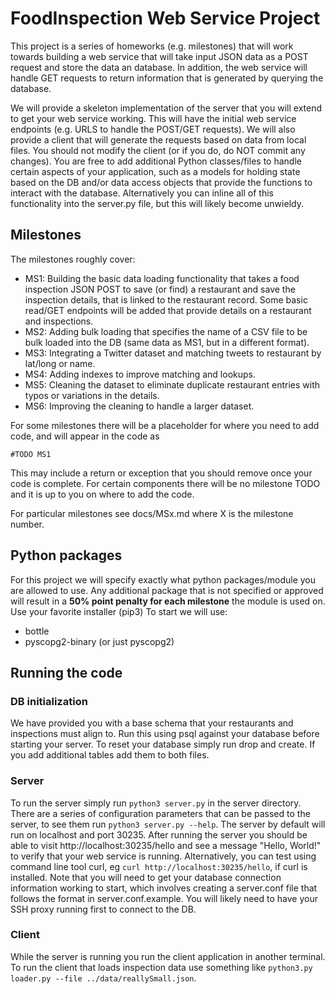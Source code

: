 # FoodInspection Web Service Project

This project is a series of homeworks (e.g. milestones) that will work towards building a web service that will take input JSON data as a POST request and store the data an database. In addition, the web service will handle GET requests to return information that is generated by querying the database. 

We will provide a skeleton implementation of the server that you will extend to get your web service working. This will have the initial web service endpoints (e.g. URLS to handle the POST/GET requests). We will also provide a client that will generate the requests based on data from local files. You should not modify the client (or if you do, do NOT commit any changes).  You are free to add additional Python classes/files to handle certain aspects of your application, such as a models for holding state based on the DB and/or data access objects that provide the functions to interact with the database. Alternatively you can inline all of this functionality into the server.py file, but this will likely become unwieldy.

## Milestones
The milestones roughly cover:

 - MS1: Building the basic data loading functionality that takes a food inspection JSON POST to save (or find) a restaurant and save the inspection details, that is linked to the restaurant record. Some basic read/GET endpoints will be added that provide details on a restaurant and inspections.
 - MS2: Adding bulk loading that specifies the name of a CSV file to be bulk loaded into the DB (same data as MS1, but in a different format). 
 - MS3: Integrating a Twitter dataset and matching tweets to restaurant by lat/long or name.
 - MS4: Adding indexes to improve matching and lookups.
 - MS5: Cleaning the dataset to eliminate duplicate restaurant entries with typos or variations in the details.
 - MS6: Improving the cleaning to handle a larger dataset.

For some milestones there will be a placeholder for where you need to add code, and will appear in the code as 
```
#TODO MS1
```
This may include a return or exception that you should remove once your code is complete.  For certain components there will be no milestone TODO and it is up to you on where to add the code. 

For particular milestones see docs/MSx.md where X is the milestone number.

## Python packages
For this project we will specify exactly what python packages/module you are allowed to use. Any additional package that is not specified or approved will result in a **50% point penalty for each milestone** the module is used on. Use your favorite installer (pip3)  To start we will use:
 - bottle
 - pyscopg2-binary (or just pyscopg2) 

## Running the code

### DB initialization
We have provided you with a base schema that your restaurants and inspections must align to.  Run this using psql against your database before starting your server. To reset your database simply run drop and create. If you add additional tables add them to both files.


### Server
To run the server simply run `python3 server.py` in the server directory. There are a series of configuration parameters that can be passed to the server, to see them run `python3 server.py --help`. The server by default will run on localhost and port 30235. After running the server you should be able to visit http://localhost:30235/hello and see a message "Hello, World!" to verify that your web service is running.  Alternatively, you can test using command line tool curl, eg `curl http://localhost:30235/hello`, if curl is installed. Note that you will need to get your database connection information working to start, which involves creating a server.conf file that follows the format in server.conf.example. You will likely need to have your SSH proxy running first to connect to the DB.

### Client
While the server is running you run the client application in another terminal. To run the client that loads inspection data use something like `python3.py loader.py --file ../data/reallySmall.json`.  


